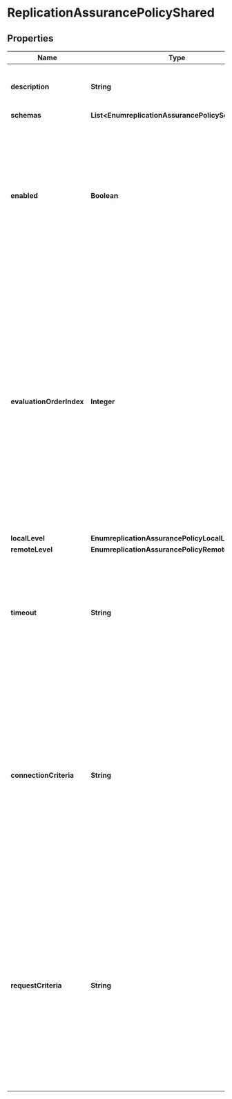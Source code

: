 

# ReplicationAssurancePolicyShared


## Properties

| Name | Type | Description | Notes |
|------------ | ------------- | ------------- | -------------|
|**description** | **String** | Description of the Replication Assurance Policy. |  [optional] |
|**schemas** | **List&lt;EnumreplicationAssurancePolicySchemaUrn&gt;** |  |  [optional] |
|**enabled** | **Boolean** | Indicates whether this Replication Assurance Policy is enabled for use in the server. If a Replication Assurance Policy is disabled, then no new operations will be associated with it. |  [optional] |
|**evaluationOrderIndex** | **Integer** | When multiple Replication Assurance Policies are defined, this property determines the evaluation order for finding a Replication Assurance Policy match against an operation. Policies are evaluated based on this index from least to greatest. Values of this property must be unique but not necessarily contiguous. |  |
|**localLevel** | **EnumreplicationAssurancePolicyLocalLevelProp** |  |  [optional] |
|**remoteLevel** | **EnumreplicationAssurancePolicyRemoteLevelProp** |  |  [optional] |
|**timeout** | **String** | Specifies the maximum length of time to wait for the replication assurance requirements to be met before timing out and replying to the client. |  |
|**connectionCriteria** | **String** | Specifies a connection criteria used to indicate which operations from clients matching this criteria use this policy. If both a connection criteria and a request criteria are specified for a policy, then both must match an operation for the policy to be assigned. |  [optional] |
|**requestCriteria** | **String** | Specifies a request criteria used to indicate which operations from clients matching this criteria use this policy. If both a connection criteria and a request criteria are specified for a policy, then both must match an operation for the policy to be assigned. |  [optional] |



